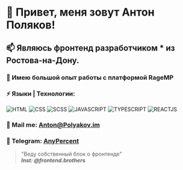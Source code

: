 # 👋 Привет, меня зовут **Антон Поляков**!
## 📫 Являюсь фронтенд разработчиком * из Ростова-на-Дону.
### 🤔 Имею большой опыт работы с платформой RageMP
### ⚡ Языки | Технологии:
![HTML](https://img.shields.io/badge/-HTML-161616?style=for-the-badge&logo=html5)
![CSS](https://img.shields.io/badge/-CSS-161616?style=for-the-badge&logo=css)
![SCSS](https://img.shields.io/badge/-SCSS-161616?style=for-the-badge&logo=sass)
![JAVASCRIPT](https://img.shields.io/badge/-JAVASCRIPT-161616?style=for-the-badge&logo=javascript)
![TYPESCRIPT](https://img.shields.io/badge/-TYPESCRIPT-161616?style=for-the-badge&logo=typescript)
![REACTJS](https://img.shields.io/badge/-REACTJS-161616?style=for-the-badge&logo=react)
### 💬 Mail me: Anton@Polyakov.im
### 👯 Telegram: [AnyPercent](https://t-do.ru/any_percent)
> "Веду собственный блок о фронтенде" <br/>
> ***Inst: @frontend.brothers***
